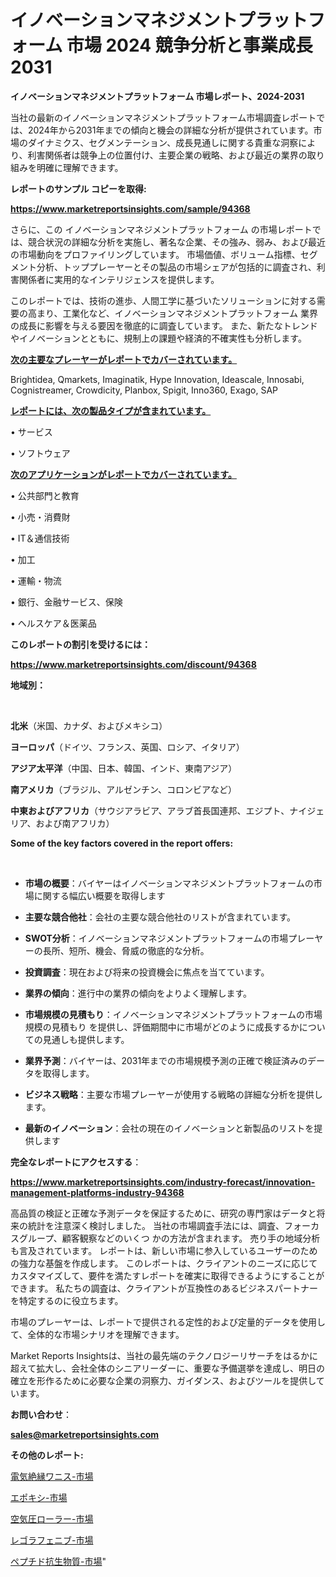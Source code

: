 # イノベーションマネジメントプラットフォーム 市場 2024 競争分析と事業成長 2031

<strong>イノベーションマネジメントプラットフォーム 市場レポート、2024-2031</strong>

当社の最新のイノベーションマネジメントプラットフォーム市場調査レポートでは、2024年から2031年までの傾向と機会の詳細な分析が提供されています。市場のダイナミクス、セグメンテーション、成長見通しに関する貴重な洞察により、利害関係者は競争上の位置付け、主要企業の戦略、および最近の業界の取り組みを明確に理解できます。



<strong>レポートのサンプル コピーを取得:</strong> <a href=https://www.marketreportsinsights.com/sample/94368>

<strong><u>https://www.marketreportsinsights.com/sample/94368</u></strong></a>

さらに、この イノベーションマネジメントプラットフォーム の市場レポートでは、競合状況の詳細な分析を実施し、著名な企業、その強み、弱み、および最近の市場動向をプロファイリングしています。 市場価値、ボリューム指標、セグメント分析、トッププレーヤーとその製品の市場シェアが包括的に調査され、利害関係者に実用的なインテリジェンスを提供します。

このレポートでは、技術の進歩、人間工学に基づいたソリューションに対する需要の高まり、工業化など、イノベーションマネジメントプラットフォーム 業界の成長に影響を与える要因を徹底的に調査しています。 また、新たなトレンドやイノベーションとともに、規制上の課題や経済的不確実性も分析します。



<strong><u>次の主要なプレーヤーがレポートでカバーされています。</u></strong>

Brightidea, Qmarkets, Imaginatik, Hype Innovation, Ideascale, Innosabi, Cognistreamer, Crowdicity, Planbox, Spigit, Inno360, Exago, SAP



<strong><u><b>レポートには、次の製品タイプが含まれています。</b></u></strong>

• サービス

• ソフトウェア



<strong><u><b>次のアプリケーションがレポートでカバーされています。</b></u></strong>

• 公共部門と教育

• 小売・消費財

• IT＆通信技術

• 加工

• 運輸・物流

• 銀行、金融サービス、保険

• ヘルスケア＆医薬品



<strong><b>このレポートの割引を受けるには：</b></strong>

<a href=https://www.marketreportsinsights.com/discount/94368>

<strong><u>https://www.marketreportsinsights.com/discount/94368</u></strong></a>



<strong>地域別：</strong>

<strong> </strong>



<strong>北米</strong>（米国、カナダ、およびメキシコ）



<strong>ヨーロッパ</strong>（ドイツ、フランス、英国、ロシア、イタリア）



<strong>アジア太平洋</strong>（中国、日本、韓国、インド、東南アジア）



<strong>南アメリカ</strong>（ブラジル、アルゼンチン、コロンビアなど）



<strong>中東およびアフリカ</strong>（サウジアラビア、アラブ首長国連邦、エジプト、ナイジェリア、および南アフリカ）



<strong>Some of the key factors covered in the report offers:</strong>

<strong> </strong>
<ul>
  <li>

<strong>市場の概要</strong>：バイヤーはイノベーションマネジメントプラットフォームの市場に関する幅広い概要を取得します</li>
  <li>

<strong>主要な競合他社</strong>：会社の主要な競合他社のリストが含まれています。</li>
  <li>

<strong>SWOT分析</strong>：イノベーションマネジメントプラットフォームの市場プレーヤーの長所、短所、機会、脅威の徹底的な分析。</li>
  <li>

<strong>投資調査</strong>：現在および将来の投資機会に焦点を当てています。</li>
  <li>

<strong>業界の傾向</strong>：進行中の業界の傾向をよりよく理解します。</li>
  <li>

<strong>市場規模の見積もり</strong>：イノベーションマネジメントプラットフォームの市場規模の見積もり を提供し、評価期間中に市場がどのように成長するかについての見通しも提供します。</li>
  <li>

<strong>業界予測</strong>：バイヤーは、2031年までの市場規模予測の正確で検証済みのデータを取得します。</li>
  <li>

<strong>ビジネス戦略</strong>：主要な市場プレーヤーが使用する戦略の詳細な分析を提供します。</li>
  <li>

<strong>最新のイノベーション</strong>：会社の現在のイノベーションと新製品のリストを提供します</li>
</ul>


<strong>完全なレポートにアクセスする</strong>：

<a href=https://www.marketreportsinsights.com/industry-forecast/innovation-management-platforms-industry-94368>

<strong><u>https://www.marketreportsinsights.com/industry-forecast/innovation-management-platforms-industry-94368</u></strong></a>

高品質の検証と正確な予測データを保証するために、研究の専門家はデータと将来の統計を注意深く検討しました。 当社の市場調査手法には、調査、フォーカスグループ、顧客観察などのいくつ かの方法が含まれます。 売り手の地域分析も言及されています。 レポートは、新しい市場に参入しているユーザーのための強力な基盤を作成します。 このレポートは、クライアントのニーズに応じてカスタマイズして、要件を満たすレポートを確実に取得できるようにすることができます。 私たちの調査は、クライアントが互換性のあるビジネスパートナーを特定するのに役立ちます。

市場のプレーヤーは、レポートで提供される定性的および定量的データを使用して、全体的な市場シナリオを理解できます。

Market Reports Insightsは、当社の最先端のテクノロジーリサーチをはるかに超えて拡大し、会社全体のシニアリーダーに、重要な予備選挙を達成し、明日の確立を形作るために必要な企業の洞察力、ガイダンス、およびツールを提供しています。



<strong><b>お問い合わせ</b></strong>：

<a href=mailto:sales@marketreportsinsights.com>

<strong><u>sales@marketreportsinsights.com</u></strong></a>



<strong>その他のレポート:</strong>

<a href=https://www.linkedin.com/pulse/電気絶縁ワニス-市場-2030-年までの需要に焦点を当てた-2023-hncgc/>電気絶縁ワニス-市場</a>

<a href=https://www.linkedin.com/pulse/エポキシ-市場-2030-年までの需要に焦点を当てた-2023-年調査レポート-pr-news-hub-omkkf/>エポキシ-市場</a>

<a href=https://www.linkedin.com/pulse/空気圧ローラー-市場-2023-新興市場-将来の動向と市場需要-2030-jeilf/>空気圧ローラー-市場</a>

<a href=https://www.linkedin.com/pulse/レゴラフェニブ-市場-2023-総合分析と事業成長戦略-2030-data-dive-discoveries-24-analysis-z0uof/>レゴラフェニブ-市場</a>

<a href=https://www.linkedin.com/pulse/ペプチド抗生物質-市場-2023-新興市場-将来の動向と市場需要-2030-vmupf/>ペプチド抗生物質-市場</a>"
